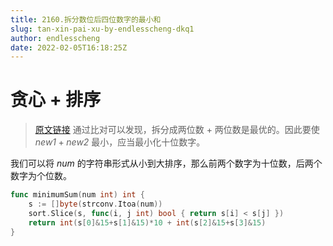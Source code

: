 ```yaml
---
title: 2160.拆分数位后四位数字的最小和
slug: tan-xin-pai-xu-by-endlesscheng-dkq1
author: endlesscheng
date: 2022-02-05T16:18:25Z
---
```

#  贪心 + 排序
 
> [原文链接](https://leetcode.cn/problems/minimum-sum-of-four-digit-number-after-splitting-digits/solution/tan-xin-pai-xu-by-endlesscheng-dkq1)
通过比对可以发现，拆分成两位数 + 两位数是最优的。因此要使 $\textit{new1}+\textit{new2}$ 最小，应当最小化十位数字。

我们可以将 $\textit{num}$ 的字符串形式从小到大排序，那么前两个数字为十位数，后两个数字为个位数。

```go
func minimumSum(num int) int {
	s := []byte(strconv.Itoa(num))
	sort.Slice(s, func(i, j int) bool { return s[i] < s[j] })
	return int(s[0]&15+s[1]&15)*10 + int(s[2]&15+s[3]&15)
}
```

